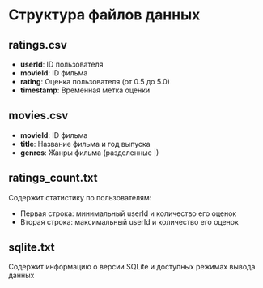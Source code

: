 # Структура файлов данных

## ratings.csv
- **userId**: ID пользователя
- **movieId**: ID фильма  
- **rating**: Оценка пользователя (от 0.5 до 5.0)
- **timestamp**: Временная метка оценки

## movies.csv
- **movieId**: ID фильма
- **title**: Название фильма и год выпуска
- **genres**: Жанры фильма (разделенные |)

## ratings_count.txt
Содержит статистику по пользователям:
- Первая строка: минимальный userId и количество его оценок
- Вторая строка: максимальный userId и количество его оценок

## sqlite.txt
Содержит информацию о версии SQLite и доступных режимах вывода данных
